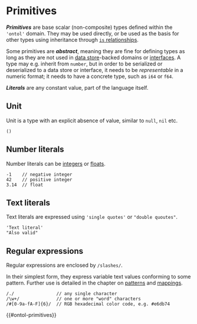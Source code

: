 # Primitives

***Primitives*** are base scalar (non-composite) types defined within the `'ontol'` domain. They may be used directly, or be used as the basis for other types using inheritance through [`is` relationships](rel.md#is-relationships).

Some primitives are ***abstract***, meaning they are fine for defining types as long as they are not used in [data store](data_stores.md)-backed domains or [interfaces](interfaces.md). A type may e.g. inherit from `number`, but in order to be serialized or deserialized to a data store or interface, it needs to be _representable_ in a numeric format; it needs to have a concrete type, such as `i64` or `f64`.

***Literals*** are any constant value, part of the language itself.

## Unit

Unit is a type with an explicit absence of value, similar to `null`, `nil` etc.

```ontol
()
```

## Number literals

Number literals can be [integers](#integer) or [floats](#float).

```ontol
-1    // negative integer
42    // positive integer
3.14  // float
```

## Text literals

Text literals are expressed using `'single quotes'` or `"double quoutes"`.

```ontol
'Text literal'
"Also valid"
```

## Regular expressions

Regular expressions are enclosed by `/slashes/`.

In their simplest form, they express variable text values conforming to some pattern. Further use is detailed in the chapter on [patterns](fmt.md#regular-expressions) and [mappings](map.md#map-with-regular-expressions).

```ontol
/./                // any single character
/\w+/              // one or more "word" characters
/#[0-9a-fA-F]{6}/  // RGB hexadecimal color code, e.g. #e6db74
```

{{#ontol-primitives}}
